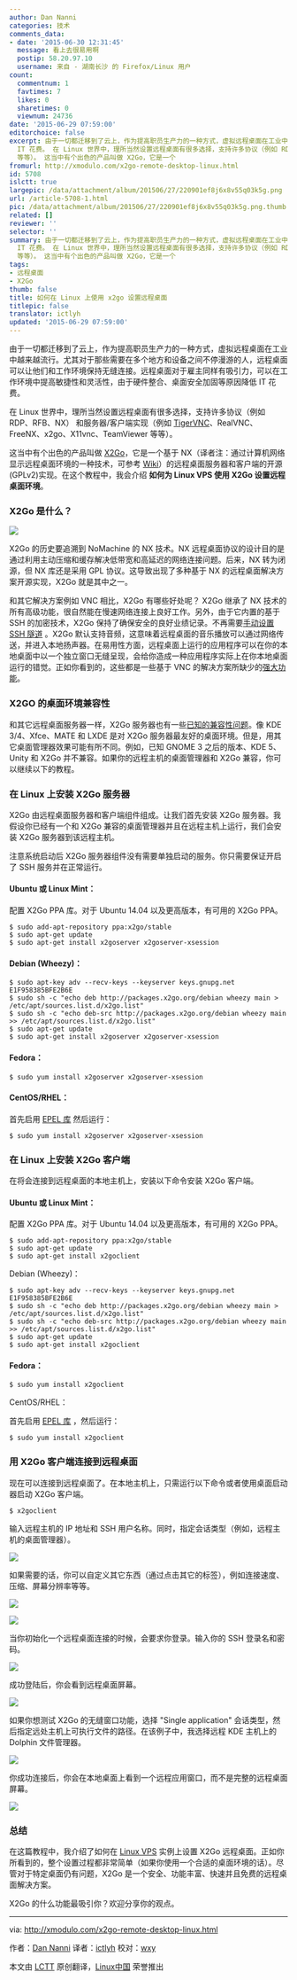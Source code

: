 ```yaml
---
author: Dan Nanni
categories: 技术
comments_data:
- date: '2015-06-30 12:31:45'
  message: 看上去很易用啊
  postip: 58.20.97.10
  username: 来自 - 湖南长沙 的 Firefox/Linux 用户
count:
  commentnum: 1
  favtimes: 7
  likes: 0
  sharetimes: 0
  viewnum: 24736
date: '2015-06-29 07:59:00'
editorchoice: false
excerpt: 由于一切都迁移到了云上，作为提高职员生产力的一种方式，虚拟远程桌面在工业中越来越流行。尤其对于那些需要在多个地方和设备之间不停漫游的人，远程桌面可以让他们和工作环境保持无缝连接。远程桌面对于雇主同样有吸引力，可以在工作环境中提高敏捷性和灵活性，由于硬件整合、桌面安全加固等原因降低
  IT 花费。 在 Linux 世界中，理所当然设置远程桌面有很多选择，支持许多协议（例如 RDP、RFB、NX） 和服务器/客户端实现（例如 TigerVNC、RealVNC、FreeNX、x2go、X11vnc、TeamViewer
  等等）。 这当中有个出色的产品叫做 X2Go，它是一个
fromurl: http://xmodulo.com/x2go-remote-desktop-linux.html
id: 5708
islctt: true
largepic: /data/attachment/album/201506/27/220901ef8j6x8v55q03k5g.png
url: /article-5708-1.html
pic: /data/attachment/album/201506/27/220901ef8j6x8v55q03k5g.png.thumb.jpg
related: []
reviewer: ''
selector: ''
summary: 由于一切都迁移到了云上，作为提高职员生产力的一种方式，虚拟远程桌面在工业中越来越流行。尤其对于那些需要在多个地方和设备之间不停漫游的人，远程桌面可以让他们和工作环境保持无缝连接。远程桌面对于雇主同样有吸引力，可以在工作环境中提高敏捷性和灵活性，由于硬件整合、桌面安全加固等原因降低
  IT 花费。 在 Linux 世界中，理所当然设置远程桌面有很多选择，支持许多协议（例如 RDP、RFB、NX） 和服务器/客户端实现（例如 TigerVNC、RealVNC、FreeNX、x2go、X11vnc、TeamViewer
  等等）。 这当中有个出色的产品叫做 X2Go，它是一个
tags:
- 远程桌面
- X2Go
thumb: false
title: 如何在 Linux 上使用 x2go 设置远程桌面
titlepic: false
translator: ictlyh
updated: '2015-06-29 07:59:00'
---
```


由于一切都迁移到了云上，作为提高职员生产力的一种方式，虚拟远程桌面在工业中越来越流行。尤其对于那些需要在多个地方和设备之间不停漫游的人，远程桌面可以让他们和工作环境保持无缝连接。远程桌面对于雇主同样有吸引力，可以在工作环境中提高敏捷性和灵活性，由于硬件整合、桌面安全加固等原因降低 IT 花费。


在 Linux 世界中，理所当然设置远程桌面有很多选择，支持许多协议（例如 RDP、RFB、NX） 和服务器/客户端实现（例如 [TigerVNC](http://ask.xmodulo.com/centos-remote-desktop-vps.html)、RealVNC、FreeNX、x2go、X11vnc、TeamViewer 等等）。


这当中有个出色的产品叫做 [X2Go](http://wiki.x2go.org/)，它是一个基于 NX（译者注：通过计算机网络显示远程桌面环境的一种技术，可参考 [Wiki](https://en.wikipedia.org/wiki/NX_technology)）的远程桌面服务器和客户端的开源(GPLv2)实现。在这个教程中，我会介绍 **如何为 Linux VPS 使用 X2Go 设置远程桌面环境**。


### X2Go 是什么？


![](/data/attachment/album/201506/27/220901ef8j6x8v55q03k5g.png)


X2Go 的历史要追溯到 NoMachine 的 NX 技术。NX 远程桌面协议的设计目的是通过利用主动压缩和缓存解决低带宽和高延迟的网络连接问题。后来，NX 转为闭源，但 NX 库还是采用 GPL 协议。这导致出现了多种基于 NX 的远程桌面解决方案开源实现，X2Go 就是其中之一。


和其它解决方案例如 VNC 相比，X2Go 有哪些好处呢？ X2Go 继承了 NX 技术的所有高级功能，很自然能在慢速网络连接上良好工作。另外，由于它内置的基于 SSH 的加密技术，X2Go 保持了确保安全的良好业绩记录。不再需要[手动设置 SSH 隧道](http://xmodulo.com/how-to-set-up-vnc-over-ssh.html) 。X2Go 默认支持音频，这意味着远程桌面的音乐播放可以通过网络传送，并进入本地扬声器。在易用性方面，远程桌面上运行的应用程序可以在你的本地桌面中以一个独立窗口无缝呈现，会给你造成一种应用程序实际上在你本地桌面运行的错觉。正如你看到的，这些都是一些基于 VNC 的解决方案所缺少的[强大功能](http://wiki.x2go.org/doku.php/doc:newtox2go)。


### X2GO 的桌面环境兼容性


和其它远程桌面服务器一样，X2Go 服务器也有一些[已知的兼容性问题](http://wiki.x2go.org/doku.php/doc:de-compat)。像 KDE 3/4、Xfce、MATE 和 LXDE 是对 X2Go 服务器最友好的桌面环境。但是，用其它桌面管理器效果可能有所不同。例如，已知 GNOME 3 之后的版本、KDE 5、Unity 和 X2Go 并不兼容。如果你的远程主机的桌面管理器和 X2Go 兼容，你可以继续以下的教程。


### 在 Linux 上安装 X2Go 服务器


X2Go 由远程桌面服务器和客户端组件组成。让我们首先安装 X2Go 服务器。我假设你已经有一个和 X2Go 兼容的桌面管理器并且在远程主机上运行，我们会安装 X2Go 服务器到该远程主机。


注意系统启动后 X2Go 服务器组件没有需要单独启动的服务。你只需要保证开启了 SSH 服务并在正常运行。


#### Ubuntu 或 Linux Mint：


配置 X2Go PPA 库。对于 Ubuntu 14.04 以及更高版本，有可用的 X2Go PPA。



```
$ sudo add-apt-repository ppa:x2go/stable
$ sudo apt-get update
$ sudo apt-get install x2goserver x2goserver-xsession

```

#### Debian (Wheezy)：



```
$ sudo apt-key adv --recv-keys --keyserver keys.gnupg.net E1F958385BFE2B6E
$ sudo sh -c "echo deb http://packages.x2go.org/debian wheezy main > /etc/apt/sources.list.d/x2go.list"
$ sudo sh -c "echo deb-src http://packages.x2go.org/debian wheezy main >> /etc/apt/sources.list.d/x2go.list"
$ sudo apt-get update
$ sudo apt-get install x2goserver x2goserver-xsession

```

#### Fedora：



```
$ sudo yum install x2goserver x2goserver-xsession

```

#### CentOS/RHEL：


首先启用 [EPEL 库](/article-2324-1.html) 然后运行：



```
$ sudo yum install x2goserver x2goserver-xsession 

```

### 在 Linux 上安装 X2Go 客户端


在将会连接到远程桌面的本地主机上，安装以下命令安装 X2Go 客户端。


#### Ubuntu 或 Linux Mint：


配置 X2Go PPA 库。对于 Ubuntu 14.04 以及更高版本，有可用的 X2Go PPA。



```
$ sudo add-apt-repository ppa:x2go/stable
$ sudo apt-get update
$ sudo apt-get install x2goclient

```

Debian (Wheezy)：



```
$ sudo apt-key adv --recv-keys --keyserver keys.gnupg.net E1F958385BFE2B6E
$ sudo sh -c "echo deb http://packages.x2go.org/debian wheezy main > /etc/apt/sources.list.d/x2go.list"
$ sudo sh -c "echo deb-src http://packages.x2go.org/debian wheezy main >> /etc/apt/sources.list.d/x2go.list"
$ sudo apt-get update
$ sudo apt-get install x2goclient

```

#### Fedora：



```
$ sudo yum install x2goclient

```

CentOS/RHEL：


首先启用 [EPEL 库](/article-2324-1.html) ，然后运行：



```
$ sudo yum install x2goclient 

```

### 用 X2Go 客户端连接到远程桌面


现在可以连接到远程桌面了。在本地主机上，只需运行以下命令或者使用桌面启动器启动 X2Go 客户端。



```
$ x2goclient

```

输入远程主机的 IP 地址和 SSH 用户名称。同时，指定会话类型（例如，远程主机的桌面管理器）。


![](/data/attachment/album/201506/27/220923le1bvv1bwv1kmkia.jpg)


如果需要的话，你可以自定义其它东西（通过点击其它的标签），例如连接速度、压缩、屏幕分辨率等等。


![](/data/attachment/album/201506/27/220925zjyufyada5gnaxeg.jpg)


![](/data/attachment/album/201506/27/220929zqqukaaazjqksczh.jpg)


当你初始化一个远程桌面连接的时候，会要求你登录。输入你的 SSH 登录名和密码。


![](/data/attachment/album/201506/27/220931zsc3fc55z8mmcss3.jpg)


成功登陆后，你会看到远程桌面屏幕。


![](/data/attachment/album/201506/27/220934yzr9fm73bj9uuibg.jpg)


如果你想测试 X2Go 的无缝窗口功能，选择 "Single application" 会话类型，然后指定远处主机上可执行文件的路径。在该例子中，我选择远程 KDE 主机上的 Dolphin 文件管理器。


![](/data/attachment/album/201506/27/220943njwwyva3bwaybh31.jpg)


你成功连接后，你会在本地桌面上看到一个远程应用窗口，而不是完整的远程桌面屏幕。


![](/data/attachment/album/201506/27/220944b8bqyltzx9xd9b5y.jpg)


### 总结


在这篇教程中，我介绍了如何在 [Linux VPS](http://xmodulo.com/go/digitalocean) 实例上设置 X2Go 远程桌面。正如你所看到的，整个设置过程都非常简单（如果你使用一个合适的桌面环境的话）。尽管对于特定桌面仍有问题，X2Go 是一个安全、功能丰富、快速并且免费的远程桌面解决方案。


X2Go 的什么功能最吸引你？欢迎分享你的观点。




---


via: <http://xmodulo.com/x2go-remote-desktop-linux.html>


作者：[Dan Nanni](http://xmodulo.com/author/nanni) 译者：[ictlyh](https://github.com/ictlyh) 校对：[wxy](https://github.com/wxy)


本文由 [LCTT](https://github.com/LCTT/TranslateProject) 原创翻译，[Linux中国](http://linux.cn/) 荣誉推出